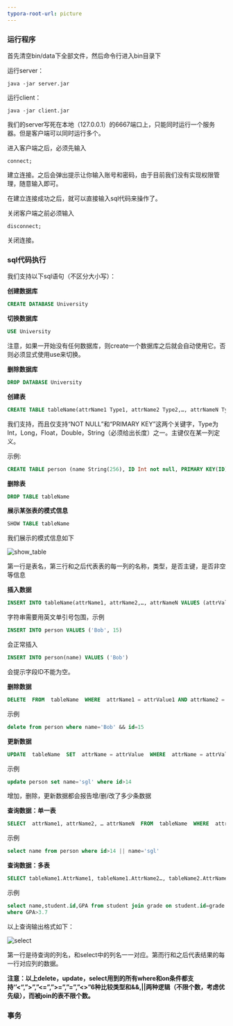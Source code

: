 ```yaml
---
typora-root-url: picture
---
```


### 运行程序

首先清空bin/data下全部文件，然后命令行进入bin目录下

运行server：

```shell
java -jar server.jar
```

运行client：

```shell
java -jar client.jar
```

我们的server写死在本地（127.0.0.1）的6667端口上，只能同时运行一个服务器。但是客户端可以同时运行多个。

进入客户端之后，必须先输入

```
connect;
```

建立连接。之后会弹出提示让你输入账号和密码，由于目前我们没有实现权限管理，随意输入即可。

在建立连接成功之后，就可以直接输入sql代码来操作了。

关闭客户端之前必须输入

```
disconnect;
```

关闭连接。



### sql代码执行

我们支持以下sql语句（不区分大小写）：

**创建数据库**

```sql
CREATE DATABASE University
```

**切换数据库**

```sql
USE University
```

注意，如果一开始没有任何数据库，则create一个数据库之后就会自动使用它。否则必须显式使用use来切换。

**删除数据库**

```sql
DROP DATABASE University
```



**创建表**

```sql
CREATE TABLE tableName(attrName1 Type1, attrName2 Type2,…, attrNameN TypeN NOT NULL, PRIMARY KEY(attrName1))
```

我们支持，而且仅支持“NOT NULL”和“PRIMARY KEY”这两个关键字，Type为Int，Long，Float，Double，String（必须给出长度）之一。主键仅在某一列定义。

示例: 

```sql
CREATE TABLE person (name String(256), ID Int not null, PRIMARY KEY(ID))
```



**删除表**

```sql
DROP TABLE tableName
```



**展示某张表的模式信息**

```sql
SHOW TABLE tableName
```

我们展示的模式信息如下

![show_table](/show_table.png)

第一行是表名，第三行和之后代表表的每一列的名称，类型，是否主键，是否非空等信息



**插入数据**

```sql
INSERT INTO tableName(attrName1, attrName2,…, attrNameN VALUES (attrValue1, attrValue2,…, attrValueN)
```

字符串需要用英文单引号包围，示例

```sql
INSERT INTO person VALUES ('Bob', 15)
```

会正常插入

```sql
INSERT INTO person(name) VALUES ('Bob')
```

会提示字段ID不能为空。



**删除数据**

```sql
DELETE  FROM  tableName  WHERE  attrName1 = attrValue1 AND attrName2 = attrValue2
```

示例

```sql
delete from person where name='Bob' && id=15
```



**更新数据**

```sql
UPDATE  tableName  SET  attrName = attrValue  WHERE  attrName = attrValue
```

示例

```sql
update person set name='sgl' where id>14
```

增加，删除，更新数据都会报告增/删/改了多少条数据



**查询数据：单一表**

```sql
SELECT  attrName1, attrName2, … attrNameN  FROM  tableName  WHERE  attrName1 = attrValue1 and attrname2=attrvalue2  
```

示例

```sql
select name from person where id>14 || name='sgl'
```



**查询数据：多表**

```sql
SELECT tableName1.AttrName1, tableName1.AttrName2…, tableName2.AttrName1, tableName2.AttrName2,…  FROM  tableName1 JOIN tableName2  ON  tableName1.attrName1 = tableName2.attrName2  WHERE  attrName1 = attrValue
```

示例

```sql
select name,student.id,GPA from student join grade on student.id=grade.id
where GPA>3.7
```

以上查询输出格式如下：

![select](/select.png)

第一行是待查询的列名，和select中的列名一一对应。第而行和之后代表结果的每一行对应列的数据。



**注意：以上delete，update，select用到的所有where和on条件都支持‘’<“,”>”,”<=”,”>=”,”=”,”<>”6种比较类型和&&,||两种逻辑（不限个数，考虑优先级），而被join的表不限个数。**



### 事务